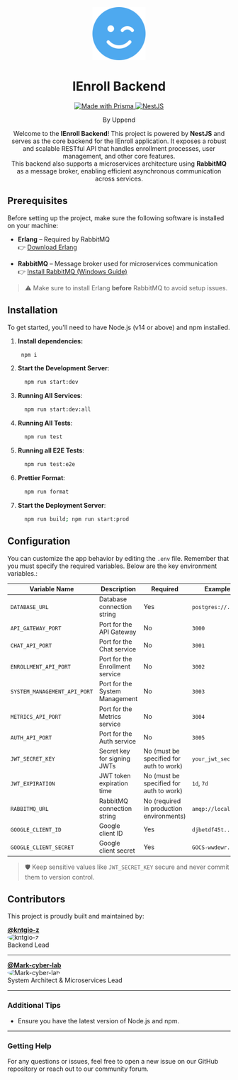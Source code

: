 <p align="center">
  <img src="./docs/face-smile-wink-solid.svg" width="120" alt="IEnroll Logo" />
</p>

<h1 align="center">
  IEnroll Backend
</h1>

<p align="center">
  <a href="https://prisma.io" target="_blank">
    <img src="https://img.shields.io/badge/Made%20with-Prisma-3982CE?style=flat&logo=prisma&logoColor=white" alt="Made with Prisma" />
  </a>
  <a href="https://nestjs.com/" target="_blank">
    <img src="https://img.shields.io/badge/NestJS-E0234E?style=flat&logo=nestjs&logoColor=white" alt="NestJS" />
  </a>
</p>



<p align="center">
By Uppend
</p>

<p align="center">
  Welcome to the <strong>IEnroll Backend</strong>! This project is powered by <strong>NestJS</strong> and serves as the core backend for the IEnroll application. It exposes a robust and scalable RESTful API that handles enrollment processes, user management, and other core features.
  <br />
  This backend also supports a microservices architecture using <strong>RabbitMQ</strong> as a message broker, enabling efficient asynchronous communication across services.
</p>

## Prerequisites

Before setting up the project, make sure the following software is installed on your machine:

- **Erlang** – Required by RabbitMQ  
  👉 [Download Erlang](https://www.erlang.org/downloads)

- **RabbitMQ** – Message broker used for microservices communication  
  👉 [Install RabbitMQ (Windows Guide)](https://www.rabbitmq.com/docs/install-windows#installer)

> ⚠️ Make sure to install Erlang **before** RabbitMQ to avoid setup issues.

## Installation

To get started, you'll need to have Node.js (v14 or above) and npm installed.

1. **Install dependencies:**

   ```bash
    npm i
   ```

2. **Start the Development Server**:

   ```bash
     npm run start:dev
   ```

4. **Running All Services**:

   ```bash
     npm run start:dev:all
   ```

5. **Running All Tests**:

   ```bash
     npm run test
   ```

6. **Running all E2E Tests**:

   ```bash
     npm run test:e2e
   ```

7. **Prettier Format**:

   ```bash
     npm run format
   ```

8. **Start the Deployment Server**:

   ```bash
     npm run build; npm run start:prod
   ```

## Configuration

You can customize the app behavior by editing the `.env` file. Remember that you must specify the required variables. Below are the key environment variables.:

| Variable Name                | Description                     | Required                                 | Example            |
| ---------------------------- | ------------------------------- | ---------------------------------------- | ------------------ |
| `DATABASE_URL`               | Database connection string      | Yes                                      | `postgres://...`   |
| `API_GATEWAY_PORT`           | Port for the API Gateway        | No                                       | `3000`             |
| `CHAT_API_PORT`              | Port for the Chat service       | No                                       | `3001`             |
| `ENROLLMENT_API_PORT`        | Port for the Enrollment service | No                                       | `3002`             |
| `SYSTEM_MANAGEMENT_API_PORT` | Port for the System Management  | No                                       | `3003`             |
| `METRICS_API_PORT`           | Port for the Metrics service    | No                                       | `3004`             |
| `AUTH_API_PORT`              | Port for the Auth service       | No                                       | `3005`             |
| `JWT_SECRET_KEY`             | Secret key for signing JWTs     | No (must be specified for auth to work)  | `your_jwt_secret`  |
| `JWT_EXPIRATION`             | JWT token expiration time       | No (must be specified for auth to work)  | `1d`, `7d`         |
| `RABBITMQ_URL`               | RabbitMQ connection string      | No (required in production environments) | `amqp://localhost` |
| `GOOGLE_CLIENT_ID`               | Google client ID      | Yes                                      | `djbetdf45t...`   |
| `GOOGLE_CLIENT_SECRET`               | Google client secret      | Yes                                      | `GOCS-wwdewr...`   |

> 🛡️ Keep sensitive values like `JWT_SECRET_KEY` secure and never commit them to version control.

## Contributors

This project is proudly built and maintained by:

**[@kntgio-z](https://github.com/kntgio-z)**  
<img src="https://github.com/kntgio-z.png" width="80" style="border-radius: 50%;" alt="kntgio-z">  
Backend Lead

---

**[@Mark-cyber-lab](https://github.com/Mark-cyber-lab)**  
<img src="https://github.com/Mark-cyber-lab.png" width="80" style="border-radius: 50%;" alt="Mark-cyber-lab">  
System Architect & Microservices Lead

---

### Additional Tips

- Ensure you have the latest version of Node.js and npm.

---

### Getting Help

For any questions or issues, feel free to open a new issue on our GitHub repository or reach out to our community forum.
